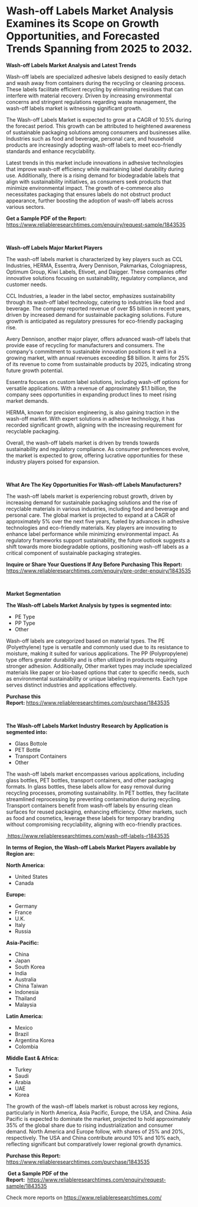 <p><h1>Wash-off Labels Market Analysis Examines its Scope on Growth Opportunities, and Forecasted Trends Spanning from 2025 to 2032.</h1></p><p><strong>Wash-off Labels Market Analysis and Latest Trends</strong></p>
<p><p>Wash-off labels are specialized adhesive labels designed to easily detach and wash away from containers during the recycling or cleaning process. These labels facilitate efficient recycling by eliminating residues that can interfere with material recovery. Driven by increasing environmental concerns and stringent regulations regarding waste management, the wash-off labels market is witnessing significant growth.</p><p>The Wash-off Labels Market is expected to grow at a CAGR of 10.5% during the forecast period. This growth can be attributed to heightened awareness of sustainable packaging solutions among consumers and businesses alike. Industries such as food and beverage, personal care, and household products are increasingly adopting wash-off labels to meet eco-friendly standards and enhance recyclability.</p><p>Latest trends in this market include innovations in adhesive technologies that improve wash-off efficiency while maintaining label durability during use. Additionally, there is a rising demand for biodegradable labels that align with sustainability initiatives, as consumers seek products that minimize environmental impact. The growth of e-commerce also necessitates packaging that ensures labels do not obstruct product appearance, further boosting the adoption of wash-off labels across various sectors.</p></p>
<p><strong>Get a Sample PDF of the Report:&nbsp;</strong> <a href="https://www.reliableresearchtimes.com/enquiry/request-sample/1843535?utm_campaign=2643&utm_medium=2&utm_source=Github&utm_content=ia&utm_term=03042025&utm_id=wash-off-labels">https://www.reliableresearchtimes.com/enquiry/request-sample/1843535</a></p>
<p>&nbsp;</p>
<p><strong>Wash-off Labels Major Market Players</strong></p>
<p><p>The wash-off labels market is characterized by key players such as CCL Industries, HERMA, Essentra, Avery Dennison, Pakmarkas, Cologniapress, Optimum Group, Kiwi Labels, Etivoet, and Daigger. These companies offer innovative solutions focusing on sustainability, regulatory compliance, and customer needs.</p><p>CCL Industries, a leader in the label sector, emphasizes sustainability through its wash-off label technology, catering to industries like food and beverage. The company reported revenue of over $5 billion in recent years, driven by increased demand for sustainable packaging solutions. Future growth is anticipated as regulatory pressures for eco-friendly packaging rise.</p><p>Avery Dennison, another major player, offers advanced wash-off labels that provide ease of recycling for manufacturers and consumers. The company's commitment to sustainable innovation positions it well in a growing market, with annual revenues exceeding $8 billion. It aims for 25% of its revenue to come from sustainable products by 2025, indicating strong future growth potential.</p><p>Essentra focuses on custom label solutions, including wash-off options for versatile applications. With a revenue of approximately $1.1 billion, the company sees opportunities in expanding product lines to meet rising market demands.</p><p>HERMA, known for precision engineering, is also gaining traction in the wash-off market. With expert solutions in adhesive technology, it has recorded significant growth, aligning with the increasing requirement for recyclable packaging.</p><p>Overall, the wash-off labels market is driven by trends towards sustainability and regulatory compliance. As consumer preferences evolve, the market is expected to grow, offering lucrative opportunities for these industry players poised for expansion.</p></p>
<p>&nbsp;</p>
<p><strong>What Are The Key Opportunities For Wash-off Labels Manufacturers?</strong></p>
<p><p>The wash-off labels market is experiencing robust growth, driven by increasing demand for sustainable packaging solutions and the rise of recyclable materials in various industries, including food and beverage and personal care. The global market is projected to expand at a CAGR of approximately 5% over the next five years, fueled by advances in adhesive technologies and eco-friendly materials. Key players are innovating to enhance label performance while minimizing environmental impact. As regulatory frameworks support sustainability, the future outlook suggests a shift towards more biodegradable options, positioning wash-off labels as a critical component of sustainable packaging strategies.</p></p>
<p><strong>Inquire or Share Your Questions If Any Before Purchasing This Report:</strong> <a href="https://www.reliableresearchtimes.com/enquiry/pre-order-enquiry/1843535?utm_campaign=2643&utm_medium=2&utm_source=Github&utm_content=ia&utm_term=03042025&utm_id=wash-off-labels">https://www.reliableresearchtimes.com/enquiry/pre-order-enquiry/1843535</a></p>
<p>&nbsp;</p>
<p><strong>Market Segmentation</strong></p>
<p><strong>The Wash-off Labels Market Analysis by types is segmented into:</strong></p>
<p><ul><li>PE Type</li><li>PP Type</li><li>Other</li></ul></p>
<p><p>Wash-off labels are categorized based on material types. The PE (Polyethylene) type is versatile and commonly used due to its resistance to moisture, making it suited for various applications. The PP (Polypropylene) type offers greater durability and is often utilized in products requiring stronger adhesion. Additionally, Other market types may include specialized materials like paper or bio-based options that cater to specific needs, such as environmental sustainability or unique labeling requirements. Each type serves distinct industries and applications effectively.</p></p>
<p><strong>Purchase this Report:&nbsp;</strong><a href="https://www.reliableresearchtimes.com/purchase/1843535?utm_campaign=2643&utm_medium=2&utm_source=Github&utm_content=ia&utm_term=03042025&utm_id=wash-off-labels">https://www.reliableresearchtimes.com/purchase/1843535</a></p>
<p>&nbsp;</p>
<p><strong>The Wash-off Labels Market Industry Research by Application is segmented into:</strong></p>
<p><ul><li>Glass Bottole</li><li>PET Bottle</li><li>Transport Containers</li><li>Other</li></ul></p>
<p><p>The wash-off labels market encompasses various applications, including glass bottles, PET bottles, transport containers, and other packaging formats. In glass bottles, these labels allow for easy removal during recycling processes, promoting sustainability. In PET bottles, they facilitate streamlined reprocessing by preventing contamination during recycling. Transport containers benefit from wash-off labels by ensuring clean surfaces for reused packaging, enhancing efficiency. Other markets, such as food and cosmetics, leverage these labels for temporary branding without compromising recyclability, aligning with eco-friendly practices.</p></p>
<p><a href="https://www.reliableresearchtimes.com/wash-off-labels-r1843535?utm_campaign=2643&utm_medium=2&utm_source=Github&utm_content=ia&utm_term=03042025&utm_id=wash-off-labels">&nbsp;https://www.reliableresearchtimes.com/wash-off-labels-r1843535</a></p>
<p><strong>In terms of Region, the Wash-off Labels Market Players available by Region are:</strong></p>
<p>
    <p> <strong> North America: </strong>
        <ul>
            <li>United States</li>
            <li>Canada</li>
        </ul>
        </p> 
    <p> <strong> Europe: </strong>
        <ul>
            <li>Germany</li>
            <li>France</li>
            <li>U.K.</li>
            <li>Italy</li>
            <li>Russia</li>
        </ul>
        </p> 
    <p> <strong> Asia-Pacific: </strong>
        <ul>
            <li>China</li>
            <li>Japan</li>
            <li>South Korea</li>
            <li>India</li>
            <li>Australia</li>
            <li>China Taiwan</li>
            <li>Indonesia</li>
            <li>Thailand</li>
            <li>Malaysia</li>
        </ul>
        </p> 
    <p> <strong> Latin America: </strong>
        <ul>
            <li>Mexico</li>
            <li>Brazil</li>
            <li>Argentina Korea</li>
            <li>Colombia</li>
        </ul>
        </p> 
    <p> <strong> Middle East & Africa: </strong>
        <ul>
            <li>Turkey</li>
            <li>Saudi</li>
            <li>Arabia</li>
            <li>UAE</li>
            <li>Korea</li>
        </ul>
    </p>
    </p>
<p><p>The growth of the wash-off labels market is robust across key regions, particularly in North America, Asia Pacific, Europe, the USA, and China. Asia Pacific is expected to dominate the market, projected to hold approximately 35% of the global share due to rising industrialization and consumer demand. North America and Europe follow, with shares of 25% and 20%, respectively. The USA and China contribute around 10% and 10% each, reflecting significant but comparatively lower regional growth dynamics.</p></p>
<p><strong>Purchase this Report: </strong><a href="https://www.reliableresearchtimes.com/purchase/1843535?utm_campaign=2643&utm_medium=2&utm_source=Github&utm_content=ia&utm_term=03042025&utm_id=wash-off-labels">https://www.reliableresearchtimes.com/purchase/1843535</a></p>
<p>&nbsp;<strong>Get a Sample PDF of the Report:&nbsp;&nbsp;</strong><a href="https://www.reliableresearchtimes.com/enquiry/request-sample/1843535?utm_campaign=2643&utm_medium=2&utm_source=Github&utm_content=ia&utm_term=03042025&utm_id=wash-off-labels">https://www.reliableresearchtimes.com/enquiry/request-sample/1843535</a></p>
<p><strong></strong></p>
<p>Check more reports on <a href="https://www.reliableresearchtimes.com/?utm_campaign=2643&utm_medium=2&utm_source=Github&utm_content=ia&utm_term=03042025&utm_id=wash-off-labels">https://www.reliableresearchtimes.com/</a></p>